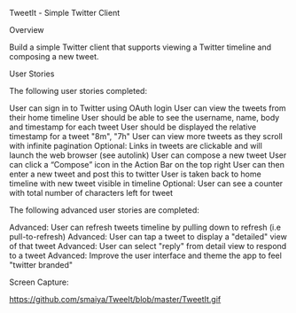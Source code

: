 TweetIt - Simple Twitter Client

Overview

Build a simple Twitter client that supports viewing a Twitter timeline and composing a new tweet.

User Stories

The following user stories completed:

User can sign in to Twitter using OAuth login
User can view the tweets from their home timeline
User should be able to see the username, name, body and timestamp for each tweet
User should be displayed the relative timestamp for a tweet "8m", "7h"
User can view more tweets as they scroll with infinite pagination
Optional: Links in tweets are clickable and will launch the web browser (see autolink)
User can compose a new tweet
User can click a “Compose” icon in the Action Bar on the top right
User can then enter a new tweet and post this to twitter
User is taken back to home timeline with new tweet visible in timeline
Optional: User can see a counter with total number of characters left for tweet


The following advanced user stories are completed:

Advanced: User can refresh tweets timeline by pulling down to refresh (i.e pull-to-refresh)
Advanced: User can tap a tweet to display a "detailed" view of that tweet
Advanced: User can select "reply" from detail view to respond to a tweet
Advanced: Improve the user interface and theme the app to feel "twitter branded"

Screen Capture:

https://github.com/smaiya/TweeIt/blob/master/TweetIt.gif
